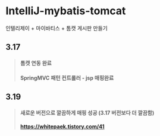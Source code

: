 # IntelliJ-mybatis-tomcat
인텔리제이 + 마이바티스 + 톰캣 게시판 만들기

## 3.17 
> #### 톰캣 연동 완료   
> #### SpringMVC 패턴 컨트롤러 - jsp 매핑완료
   
   
## 3.19
> #### 새로운 버전으로 깔끔하게 매핑 성공 (3.17 버전보다 더 깔끔함) 
> #### https://whitepaek.tistory.com/41 

